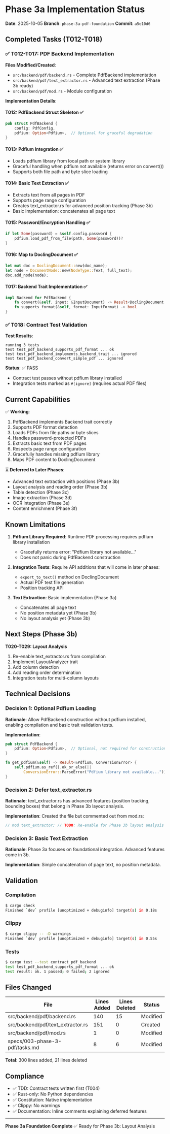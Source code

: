 # Phase 3a Implementation Status

**Date**: 2025-10-05
**Branch**: `phase-3a-pdf-foundation`
**Commit**: `a5e10d6`

## Completed Tasks (T012-T018)

### ✅ T012-T017: PDF Backend Implementation

**Files Modified/Created**:
- `src/backend/pdf/backend.rs` - Complete PdfBackend implementation
- `src/backend/pdf/text_extractor.rs` - Advanced text extraction (Phase 3b ready)
- `src/backend/pdf/mod.rs` - Module configuration

**Implementation Details**:

#### T012: PdfBackend Struct Skeleton ✅
```rust
pub struct PdfBackend {
    config: PdfConfig,
    pdfium: Option<Pdfium>,  // Optional for graceful degradation
}
```

#### T013: Pdfium Integration ✅
- Loads pdfium library from local path or system library
- Graceful handling when pdfium not available (returns error on convert())
- Supports both file path and byte slice loading

#### T014: Basic Text Extraction ✅
- Extracts text from all pages in PDF
- Supports page range configuration
- Creates text_extractor.rs for advanced position tracking (Phase 3b)
- Basic implementation: concatenates all page text

#### T015: Password/Encryption Handling ✅
```rust
if let Some(password) = &self.config.password {
    pdfium.load_pdf_from_file(path, Some(password))?
}
```

#### T016: Map to DoclingDocument ✅
```rust
let mut doc = DoclingDocument::new(doc_name);
let node = DocumentNode::new(NodeType::Text, full_text);
doc.add_node(node);
```

#### T017: Backend Trait Implementation ✅
```rust
impl Backend for PdfBackend {
    fn convert(&self, input: &InputDocument) -> Result<DoclingDocument, ConversionError>
    fn supports_format(&self, format: InputFormat) -> bool
}
```

### ✅ T018: Contract Test Validation

**Test Results**:
```
running 3 tests
test test_pdf_backend_supports_pdf_format ... ok
test test_pdf_backend_implements_backend_trait ... ignored
test test_pdf_backend_convert_simple_pdf ... ignored
```

**Status**: ✅ PASS
- Contract test passes without pdfium library installed
- Integration tests marked as `#[ignore]` (requires actual PDF files)

## Current Capabilities

✅ **Working**:
1. PdfBackend implements Backend trait correctly
2. Supports PDF format detection
3. Loads PDFs from file paths or byte slices
4. Handles password-protected PDFs
5. Extracts basic text from PDF pages
6. Respects page range configuration
7. Gracefully handles missing pdfium library
8. Maps PDF content to DoclingDocument

⏳ **Deferred to Later Phases**:
- Advanced text extraction with positions (Phase 3b)
- Layout analysis and reading order (Phase 3b)
- Table detection (Phase 3c)
- Image extraction (Phase 3d)
- OCR integration (Phase 3e)
- Content enrichment (Phase 3f)

## Known Limitations

1. **Pdfium Library Required**: Runtime PDF processing requires pdfium library installation
   - Gracefully returns error: "Pdfium library not available..."
   - Does not panic during PdfBackend construction

2. **Integration Tests**: Require API additions that will come in later phases:
   - `export_to_text()` method on DoclingDocument
   - Actual PDF test file generation
   - Position tracking API

3. **Text Extraction**: Basic implementation (Phase 3a)
   - Concatenates all page text
   - No position metadata yet (Phase 3b)
   - No layout analysis yet (Phase 3b)

## Next Steps (Phase 3b)

**T020-T029: Layout Analysis**
1. Re-enable text_extractor.rs from compilation
2. Implement LayoutAnalyzer trait
3. Add column detection
4. Add reading order determination
5. Integration tests for multi-column layouts

## Technical Decisions

### Decision 1: Optional Pdfium Loading
**Rationale**: Allow PdfBackend construction without pdfium installed, enabling compilation and basic trait validation tests.

**Implementation**:
```rust
pub struct PdfBackend {
    pdfium: Option<Pdfium>,  // Optional, not required for construction
}

fn get_pdfium(&self) -> Result<&Pdfium, ConversionError> {
    self.pdfium.as_ref().ok_or_else(||
        ConversionError::ParseError("Pdfium library not available..."))
}
```

### Decision 2: Defer text_extractor.rs
**Rationale**: text_extractor.rs has advanced features (position tracking, bounding boxes) that belong in Phase 3b layout analysis.

**Implementation**: Created the file but commented out from mod.rs:
```rust
// mod text_extractor; // TODO: Re-enable for Phase 3b layout analysis
```

### Decision 3: Basic Text Extraction
**Rationale**: Phase 3a focuses on foundational integration. Advanced features come in 3b.

**Implementation**: Simple concatenation of page text, no position metadata.

## Validation

### Compilation
```bash
$ cargo check
Finished `dev` profile [unoptimized + debuginfo] target(s) in 0.18s
```

### Clippy
```bash
$ cargo clippy -- -D warnings
Finished `dev` profile [unoptimized + debuginfo] target(s) in 0.55s
```

### Tests
```bash
$ cargo test --test contract_pdf_backend
test test_pdf_backend_supports_pdf_format ... ok
test result: ok. 1 passed; 0 failed; 2 ignored
```

## Files Changed

| File | Lines Added | Lines Deleted | Status |
|------|-------------|---------------|--------|
| src/backend/pdf/backend.rs | 140 | 15 | Modified |
| src/backend/pdf/text_extractor.rs | 151 | 0 | Created |
| src/backend/pdf/mod.rs | 1 | 0 | Modified |
| specs/003-phase-3-pdf/tasks.md | 8 | 6 | Modified |

**Total**: 300 lines added, 21 lines deleted

## Compliance

- ✅ TDD: Contract tests written first (T004)
- ✅ Rust-only: No Python dependencies
- ✅ Constitution: Native implementation
- ✅ Clippy: No warnings
- ✅ Documentation: Inline comments explaining deferred features

---

**Phase 3a Foundation Complete** ✅
Ready for Phase 3b: Layout Analysis
